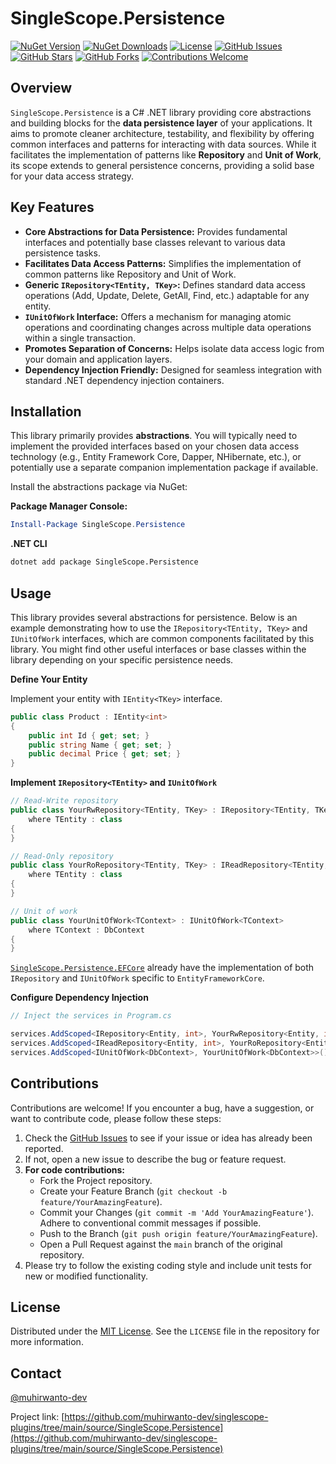 # SingleScope.Persistence

[![NuGet Version](https://img.shields.io/nuget/v/SingleScope.Persistence.svg?style=flat-square)](https://www.nuget.org/packages/SingleScope.Persistence/)
[![NuGet Downloads](https://img.shields.io/nuget/dt/SingleScope.Persistence.svg?style=flat-square)](https://www.nuget.org/packages/SingleScope.Persistence/)
[![License](https://img.shields.io/github/license/muhirwanto-dev/singlescope-plugins?style=flat-square)](LICENSE)
[![GitHub Issues](https://img.shields.io/github/issues/muhirwanto-dev/singlescope-plugins?style=flat-square)](https://github.com/muhirwanto-dev/singlescope-plugins/issues)
[![GitHub Stars](https://img.shields.io/github/stars/muhirwanto-dev/singlescope-plugins?style=flat-square)](https://github.com/muhirwanto-dev/singlescope-plugins/stargazers)
[![GitHub Forks](https://img.shields.io/github/forks/muhirwanto-dev/singlescope-plugins?style=flat-square)](https://github.com/muhirwanto-dev/singlescope-plugins/network/members)
[![Contributions Welcome](https://img.shields.io/badge/Contributions-Welcome-brightgreen.svg?style=flat-square)](https://github.com/muhirwanto-dev/singlescope-plugins/pulls)

## Overview

`SingleScope.Persistence` is a C# .NET library providing core abstractions and building blocks for the **data persistence layer** of your applications. It aims to promote cleaner architecture, testability, and flexibility by offering common interfaces and patterns for interacting with data sources. While it facilitates the implementation of patterns like **Repository** and **Unit of Work**, its scope extends to general persistence concerns, providing a solid base for your data access strategy.

## Key Features

* **Core Abstractions for Data Persistence:** Provides fundamental interfaces and potentially base classes relevant to various data persistence tasks.
* **Facilitates Data Access Patterns:** Simplifies the implementation of common patterns like Repository and Unit of Work.
* **Generic `IRepository<TEntity, TKey>`:** Defines standard data access operations (Add, Update, Delete, GetAll, Find, etc.) adaptable for any entity.
* **`IUnitOfWork` Interface:** Offers a mechanism for managing atomic operations and coordinating changes across multiple data operations within a single transaction.
* **Promotes Separation of Concerns:** Helps isolate data access logic from your domain and application layers.
* **Dependency Injection Friendly:** Designed for seamless integration with standard .NET dependency injection containers.

## Installation

This library primarily provides **abstractions**. You will typically need to implement the provided interfaces based on your chosen data access technology (e.g., Entity Framework Core, Dapper, NHibernate, etc.), or potentially use a separate companion implementation package if available.

Install the abstractions package via NuGet:

**Package Manager Console:**

```powershell
Install-Package SingleScope.Persistence
```

**.NET CLI**
```bash
dotnet add package SingleScope.Persistence
```

## Usage

This library provides several abstractions for persistence. Below is an example demonstrating how to use the `IRepository<TEntity, TKey>` and `IUnitOfWork` interfaces, which are common components facilitated by this library. You might find other useful interfaces or base classes within the library depending on your specific persistence needs.

**Define Your Entity**

Implement your entity with `IEntity<TKey>` interface.

```csharp
public class Product : IEntity<int>
{
    public int Id { get; set; }
    public string Name { get; set; }
    public decimal Price { get; set; }
}
```

**Implement `IRepository<TEntity>` and `IUnitOfWork`**

```csharp
// Read-Write repository
public class YourRwRepository<TEntity, TKey> : IRepository<TEntity, TKey>
    where TEntity : class
{   
}

// Read-Only repository
public class YourRoRepository<TEntity, TKey> : IReadRepository<TEntity, TKey>
    where TEntity : class
{
}

// Unit of work
public class YourUnitOfWork<TContext> : IUnitOfWork<TContext>
    where TContext : DbContext
{
}
```

[`SingleScope.Persistence.EFCore`](https://github.com/muhirwanto-dev/singlescope-plugins/tree/main/source/SingleScope.Persistence.EfCore)
already have the implementation of both `IRepository` and `IUnitOfWork` specific to `EntityFrameworkCore`.

**Configure Dependency Injection**

```csharp
// Inject the services in Program.cs

services.AddScoped<IRepository<Entity, int>, YourRwRepository<Entity, int>>();
services.AddScoped<IReadRepository<Entity, int>, YourRoRepository<Entity, int>>();
services.AddScoped<IUnitOfWork<DbContext>, YourUnitOfWork<DbContext>>();
```

## Contributions

Contributions are welcome! If you encounter a bug, have a suggestion, or want to contribute code, please follow these steps:

1.  Check the [GitHub Issues](https://github.com/muhirwanto-dev/singlescope-plugins/issues) to see if your issue or idea has already been reported.
2.  If not, open a new issue to describe the bug or feature request.
3.  **For code contributions:**
    * Fork the Project repository.
    * Create your Feature Branch (`git checkout -b feature/YourAmazingFeature`).
    * Commit your Changes (`git commit -m 'Add YourAmazingFeature'`). Adhere to conventional commit messages if possible.
    * Push to the Branch (`git push origin feature/YourAmazingFeature`).
    * Open a Pull Request against the `main` branch of the original repository.
4.  Please try to follow the existing coding style and include unit tests for new or modified functionality.

## License

Distributed under the [MIT License](https://github.com/muhirwanto-dev/singlescope-plugins/tree/main?tab=MIT-1-ov-file#readme). See the `LICENSE` file in the repository for more information.

## Contact

[@muhirwanto-dev](https://github.com/muhirwanto-dev)

Project link: [https://github.com/muhirwanto-dev/singlescope-plugins/tree/main/source/SingleScope.Persistence](https://github.com/muhirwanto-dev/singlescope-plugins/tree/main/source/SingleScope.Persistence)
